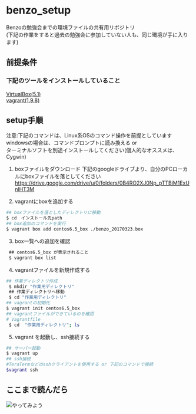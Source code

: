 # benzo_setup
Benzoの勉強会までの環境ファイルの共有用リポジトリ  
(下記の作業をすると過去の勉強会に参加していない人も、同じ環境が手に入ります)

## 前提条件
### 下記のツールをインストールしていること
[VirtualBox(5.1)](https://www.virtualbox.org/)   
[vagrant(1.9.8)](https://www.vagrantup.com/)

## setup手順 
注意:下記のコマンドは、Linux系OSのコマンド操作を前提としています  
windowsの場合は、コマンドプロンプトに読み換える or  
ターミナルソフトを別途インストールしてください(個人的なオススメは、Cygwin)

1. boxファイルをダウンロード
下記のgoogleドライブより、自分のPCローカルにboxファイルを落としてください
https://drive.google.com/drive/u/0/folders/0B4RO2XJ0Np_pTTBiM1ExUnlHT3M

2. vagrantにboxを追加する
  ```bash
  ## boxファイルを落としたディレクトリに移動
  $ cd　インストール先path 
  ## box追加のコマンドを実行
  $ vagrant box add centos6.5_box ./benzo_20170323.box
  ```
3. box一覧への追加を確認  
  ```bash
  ## centos6.5_box が表示されること
  $ vagrant box list
  ```
4. vagrantファイルを新規作成する
  ```bash
  ## 作業ディレクトリ作成
  $ mkdir "作業用ディレクトリ"
  ## 作業ディレクトリへ移動
  $ cd "作業用ディレクトリ"
  ## vagrantの初期化
  $ vagrant init centos6.5_box 
  ## vagrantファイルができているのを確認
  # Vagrantfile
  $ cd  "作業用ディレクトリ"; ls
  ```
5. vagrant を起動し、ssh接続する
  ```sh
  ## サーバー起動
  $ vagrant up　　
  ## ssh接続
  #TeraTermなどのsshクライアントを使用する or 下記のコマンドで接続
  $vagrant ssh
  ```

## ここまで読んだら
![やってみよう](http://i2.wp.com/yakyuyakyu.link/wp/wp-content/uploads/2017/01/yjimage-1-10.jpg?fit=300%2C168)
